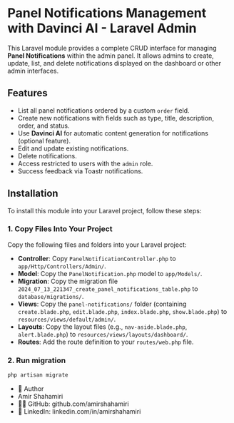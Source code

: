 # Panel Notifications Management with Davinci AI - Laravel Admin

This Laravel module provides a complete CRUD interface for managing **Panel Notifications** within the admin panel. It allows admins to create, update, list, and delete notifications displayed on the dashboard or other admin interfaces.

## Features

- List all panel notifications ordered by a custom `order` field.
- Create new notifications with fields such as type, title, description, order, and status.
- Use **Davinci AI** for automatic content generation for notifications (optional feature).
- Edit and update existing notifications.
- Delete notifications.
- Access restricted to users with the `admin` role.
- Success feedback via Toastr notifications.

## Installation

To install this module into your Laravel project, follow these steps:

### 1. Copy Files Into Your Project

Copy the following files and folders into your Laravel project:

- **Controller**: Copy `PanelNotificationController.php` to `app/Http/Controllers/Admin/`.
- **Model**: Copy the `PanelNotification.php` model to `app/Models/`.
- **Migration**: Copy the migration file `2024_07_13_221347_create_panel_notifications_table.php` to `database/migrations/`.
- **Views**: Copy the `panel-notifications/` folder (containing `create.blade.php`, `edit.blade.php`, `index.blade.php`, `show.blade.php`) to `resources/views/default/admin/`.
- **Layouts**: Copy the layout files (e.g., `nav-aside.blade.php`, `alert.blade.php`) to `resources/views/layouts/dashboard/`.
- **Routes**: Add the route definition to your `routes/web.php` file.

### 2. Run migration

```bash
php artisan migrate
```
- 👤 Author
- Amir Shahamiri
- 🧑‍💻 GitHub: github.com/amirshahamiri
- 💼 LinkedIn: linkedin.com/in/amirshahamiri
